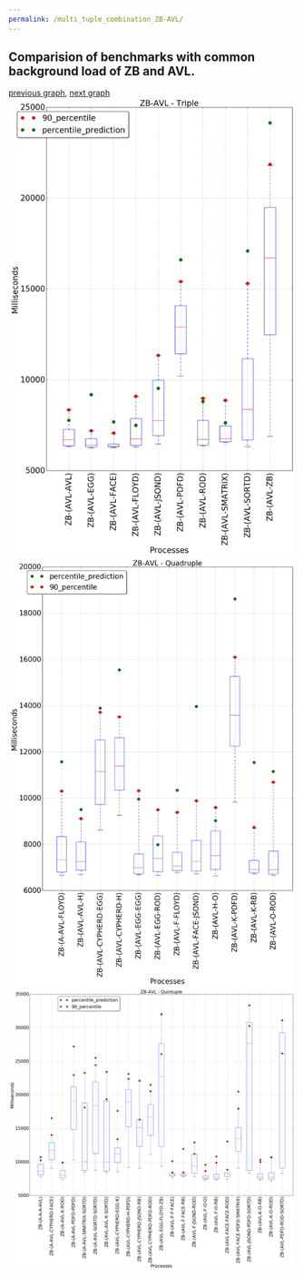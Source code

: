 ```yaml
---
permalink: /multi_tuple_combination_ZB-AVL/
---
```



## Comparision of benchmarks with common background load of ZB and AVL.

[previous graph](../multi_tuple_combination_SORTD-ZB/), [next graph](../multi_tuple_combination_ZB-A/)
![graph figure](./images/triple/ZB/ZB-AVL_box.png)![graph figure](./images/quadruple/ZB/ZB-AVL_box.png)![graph figure](./images/quintuple/ZB/ZB-AVL_box.png)